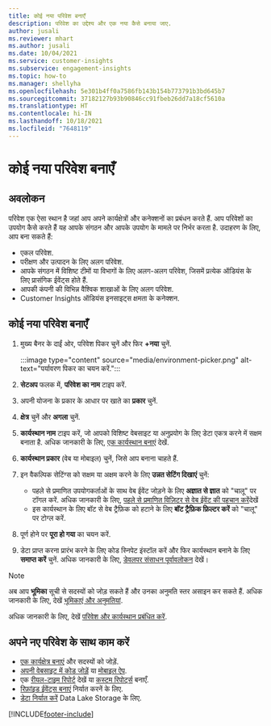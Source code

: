 ```yaml
---
title: कोई नया परिवेश बनाएँ
description: परिवेश का उद्देश्य और एक नया कैसे बनाया जाए.
author: jusali
ms.reviewer: mhart
ms.author: jusali
ms.date: 10/04/2021
ms.service: customer-insights
ms.subservice: engagement-insights
ms.topic: how-to
ms.manager: shellyha
ms.openlocfilehash: 5e301b4ff0a7586fb143b154b773791b3bd645b7
ms.sourcegitcommit: 37182127b93b90846cc91fbeb26dd7a18cf5610a
ms.translationtype: HT
ms.contentlocale: hi-IN
ms.lasthandoff: 10/18/2021
ms.locfileid: "7648119"
---
```

# <a name="create-a-new-environment"></a>कोई नया परिवेश बनाएँ 

## <a name="overview"></a>अवलोकन

परिवेश एक ऐसा स्थान है जहां आप अपने कार्यक्षेत्रों और कनेक्शनों का प्रबंधन करते हैं. आप परिवेशों का उपयोग कैसे करते हैं यह आपके संगठन और आपके उपयोग के मामले पर निर्भर करता है. उदाहरण के लिए, आप बना सकते हैं:

- एकल परिवेश.
- परीक्षण और उत्पादन के लिए अलग परिवेश.
- आपके संगठन में विशिष्ट टीमों या विभागों के लिए अलग-अलग परिवेश, जिसमें प्रत्येक ऑडियंस के लिए प्रासंगिक ईवेंट्स होते हैं.
- आपकी कंपनी की विभिन्न वैश्विक शाखाओं के लिए अलग परिवेश.
- Customer Insights ऑडियंस इनसाइट्स क्षमता के कनेक्शन.

## <a name="create-a-new-environment"></a>कोई नया परिवेश बनाएँ

1. मुख्य बैनर के दाईं ओर, परिवेश पिकर चुनें और फिर **+नया** चुनें.

   :::image type="content" source="media/environment-picker.png" alt-text="पर्यावरण पिकर का चयन करें.":::

1. **सेटअप** फलक में, **परिवेश का नाम** टाइप करें.

1. अपनी योजना के प्रकार के आधार पर खाते का **प्रकार** चुनें.

1. **क्षेत्र** चुनें और **अगला** चुनें. 

1. **कार्यस्थान नाम** टाइप करें, जो आपको विशिष्ट वेबसाइट या अनुप्रयोग के लिए डेटा एकत्र करने में सक्षम बनाता है. अधिक जानकारी के लिए, [एक कार्यस्थान बनाएं](create-workspace.md) देखें.

1. **कार्यस्थान प्रकार** (वेब या मोबाइल) चुनें, जिसे आप बनाना चाहते हैं. 

1. इन वैकल्पिक सेटिंग्स को सक्षम या अक्षम करने के लिए **उन्नत सेटिंग दिखाएं** चुनें:

   - पहले से प्रमाणित उपयोगकर्ताओं के साथ वेब ईवेंट जोड़ने के लिए **अज्ञात से ज्ञात** को "चालू" पर टॉगल करें. अधिक जानकारी के लिए, [पहले से प्रमाणित विज़िटर से वेब ईवेंट की पहचान करें](unknown-to-known.md)देखें
   - इस कार्यस्थान के लिए बॉट से वेब ट्रैफ़िक को हटाने के लिए **बॉट ट्रैफ़िक फ़िल्टर करें** को "चालू" पर टोग्ल करें. 

1. पूर्ण होने पर **पूरा हो गया** का चयन करें. 

1. डेटा प्राप्त करना प्रारंभ करने के लिए कोड स्निपेट इंस्टॉल करें और फिर कार्यस्थान बनाने के लिए **समाप्त करें** चुनें. अधिक जानकारी के लिए, [डेवलपर संसाधन पूर्वावलोकन](developer-resources.md) देखें।

> [!NOTE]
> अब आप **भूमिका** सूची से सदस्यों को जोड़ सकते हैं और उनका अनुमति स्तर असाइन कर सकते हैं. अधिक जानकारी के लिए, देखें [भूमिकाएं और अनुमतियां](user-roles.md). 

अधिक जानकारी के लिए, देखें [परिवेश और कार्यस्थान प्रबंधित करें](manage-environments-workspaces.md).

## <a name="work-with-your-new-environment"></a>अपने नए परिवेश के साथ काम करें

- [एक कार्यक्षेत्र बनाएं](../engagement-insights/create-workspace.md) और सदस्यों को जोड़ें.
- [अपनी वेबसाइट में कोड जोड़ें](../engagement-insights/instrument-website.md) या [मोबाइल ऐप](../engagement-insights/developer-resources.md#capture-events-from-mobile-apps).
- एक [रीयल-टाइम रिपोर्ट](../engagement-insights/view-reports.md) देखें या [कस्टम रिपोर्ट्स](../engagement-insights/custom-reports.md) बनाएँ.
- [रिफ़ांइड ईवेंट्स बनाएं](../engagement-insights/refined-events.md) निर्यात करनें के लिए.
- [डेटा निर्यात करें](../engagement-insights/export-events.md) Data Lake Storage के लिए.

[!INCLUDE[footer-include](../includes/footer-banner.md)]

